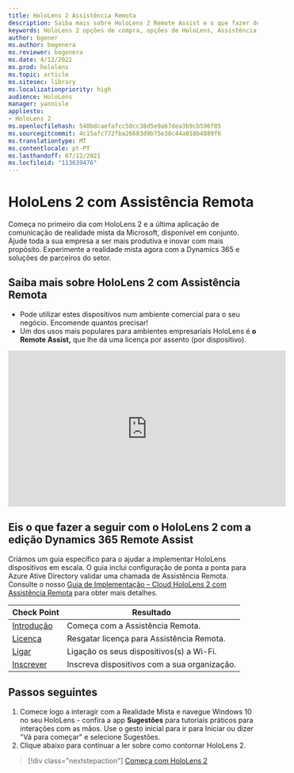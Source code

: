 ```yaml
---
title: HoloLens 2 Assistência Remota
description: Saiba mais sobre HoloLens 2 Remote Assist e o que fazer depois de obter um dos seus.
keywords: HoloLens 2 opções de compra, opções de HoloLens, Assistência Remota
author: bgener
ms.author: bogenera
ms.reviewer: bogenera
ms.date: 4/12/2021
ms.prod: hololens
ms.topic: article
ms.sitesec: library
ms.localizationpriority: high
audience: HoloLens
manager: yannisle
appliesto:
- HoloLens 2
ms.openlocfilehash: 540bdcaefafcc50cc38d5e9a67dea3b9cb596f05
ms.sourcegitcommit: 4c15afc772fba26683d9b75e38c44a018b4889f6
ms.translationtype: MT
ms.contentlocale: pt-PT
ms.lasthandoff: 07/12/2021
ms.locfileid: "113639476"
---
```

# <a name="hololens-2-with-remote-assist"></a>HoloLens 2 com Assistência Remota

Começa no primeiro dia com HoloLens 2 e a última aplicação de comunicação de realidade mista da Microsoft, disponível em conjunto. Ajude toda a sua empresa a ser mais produtiva e inovar com mais propósito. Experimente a realidade mista agora com a Dynamics 365 e soluções de parceiros do setor.

## <a name="learn-about-hololens-2-with-remote-assist"></a>Saiba mais sobre HoloLens 2 com Assistência Remota
- Pode utilizar estes dispositivos num ambiente comercial para o seu negócio. Encomende quantos precisar!
- Um dos usos mais populares para ambientes empresariais HoloLens é **o Remote Assist,** que lhe dá uma licença por assento (por dispositivo).

<iframe width="560" height="315" src="https://www.youtube.com/embed/d3YT8j0yYl0" frameborder="0" allow="accelerometer; autoplay; clipboard-write; encrypted-media; gyroscope; picture-in-picture" allowfullscreen></iframe>

## <a name="heres-what-to-do-next-with-the-hololens-2-with-dynamics-365-remote-assist-edition"></a>Eis o que fazer a seguir com o HoloLens 2 com a edição Dynamics 365 Remote Assist

Criámos um guia específico para o ajudar a implementar HoloLens dispositivos em escala. O guia inclui configuração de ponta a ponta para Azure Ative Directory validar uma chamada de Assistência Remota. Consulte o nosso [Guia de Implementação – Cloud HoloLens 2 com Assistência Remota](hololens2-cloud-connected-overview.md) para obter mais detalhes.

| Check Point  | Resultado                                |
|-------------|----------------------------------------|
| [Introdução](/dynamics365/mixed-reality/remote-assist/overview-hololens) | Começa com a Assistência Remota.        |
| [Licença](/dynamics365/mixed-reality/remote-assist/deploy-remote-assist#add-and-assign-licenses)     | Resgatar licença para Assistência Remota.      |
| [Ligar](/hololens/hololens-network)     | Ligação os seus dispositivos(s) a Wi-Fi.       |
| [Inscrever](/hololens/hololens-enroll-mdm)      | Inscreva dispositivos com a sua organização. |

## <a name="next-steps"></a>Passos seguintes

1. Comece logo a interagir com a Realidade Mista e navegue Windows 10 no seu HoloLens - confira a app **Sugestões** para tutoriais práticos para interações com as mãos. Use o gesto inicial para ir para Iniciar ou dizer "Vá para começar" e selecione Sugestões.
1. Clique abaixo para continuar a ler sobre como contornar HoloLens 2.

> [!div class="nextstepaction"]
> [Começa com HoloLens 2](hololens2-basic-usage.md)
